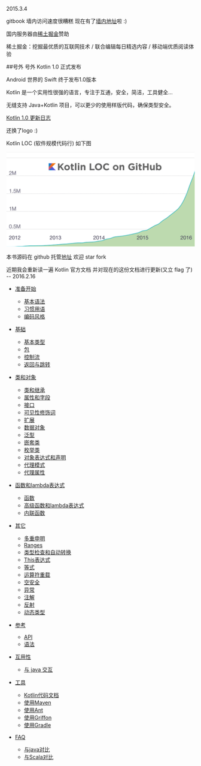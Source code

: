 2015.3.4

gitbook 墙内访问速度很糟糕 现在有了[墙内地址](http://kotlin.glowface.net/)啦 :)

国内服务器由[稀土掘金](http://gold.xitu.io/about)赞助

稀土掘金：挖掘最优质的互联网技术 / 联合编辑每日精选内容 / 移动端优质阅读体验

##号外 号外 Kotlin 1.0 正式发布

Android 世界的 Swift 终于发布1.0版本 

Kotlin 是一个实用性很强的语言，专注于互通，安全，简洁，工具健全...

无缝支持 Java+Kotlin 项目，可以更少的使用样版代码，确保类型安全。

[Kotlin 1.0 更新日志](http://blog.jetbrains.com/kotlin/2016/02/kotlin-1-0-released-pragmatic-language-for-jvm-and-android/)

还换了logo :)

Kotlin LOC (软件规模代码行) 如下图

![kotlin](./kotlinLOC.png)

本书源码在 github 托管[地址](https://github.com/huanglizhuo/kotlin-in-chinese) 欢迎 star fork 

近期我会重新读一遍 Kotlin 官方文档 并对现在的这份文档进行更新(又立 flag 了) -- 2016.2.16

* [准备开始](GettingStarted/README.md) 
   * [基本语法](GettingStarted/Basic-Syntax.md) 
   * [习惯用语](GettingStarted/Idioms.md) 
   * [编码风格](GettingStarted/Coding-Conventions.md) 

* [基础](Basics/README.md) 
   * [基本类型](Basics/Basic-Types.md)
   * [包](Basics/Packages.md)
   * [控制流](Basics/Contro-lFlow.md)
   * [返回与跳转](Basics/Returns-and-Jumps.md)

* [类和对象](ClassesAndObjects/README.md)
   * [类和继承](ClassesAndObjects/Classes-and-Inheritance.md)　
   * [属性和字段](ClassesAndObjects/Properties-and-Filds.md)　
   * [接口](ClassesAndObjects/Interfaces.md) 
   * [可见性修饰词](ClassesAndObjects/Visibility-Modifiers.md) 
   * [扩展](ClassesAndObjects/Extensions.md) 
   * [数据对象](ClassesAndObjects/Data-Classes.md) 
   * [泛型](ClassesAndObjects/Generics.md)
   * [嵌套类](ClassesAndObjects/NestedClasses.md) 
   * [枚举类](ClassesAndObjects/EnumClasses.md) 
   * [对象表达式和声明](ClassesAndObjects/ObjectExpressicAndDeclarations.md) 
   * [代理模式](ClassesAndObjects/Delegation.md) 
   * [代理属性](ClassesAndObjects/DelegationProperties.md) 

* [函数和lambda表达式](FunctionsAndLambdas/README.md)
   * [函数](FunctionsAndLambdas/Functions.md) 
   * [高级函数和lambda表达式](FunctionsAndLambdas/Higher-OrderFunctionsAndLambdas.md) 
   * [内联函数](FunctionsAndLambdas/InlineFunctions.md) 

* [其它](Other/README.md)
   * [多重申明](Other/Multi-Declarations.md) 
   * [Ranges](Other/Ranges.md) 
   * [类型检查和自动转换](Other/Type-Checks-and-Casts.md) 
   * [This表达式](Other/This-Expression.md) 
   * [等式](Other/Equality.md) 
   * [运算符重载](Other/Opetator-overloading.md) 
   * [空安全](Other/Null-Safety.md) 
   * [异常](Other/Exceptions.md) 
   * [注解](Other/Annotations.md) 
   * [反射](Other/Reflection.md) 
   * [动态类型](Other/Dynamic-Type.md) 

* [参考](Reference/README.md)
    * [API](Reference/API-Reference.md) 
    * [语法](Reference/Grammar.md)
* [互用性](Interop/README.md)
   * [与 java 交互](Interop/Java-Interop.md)

* [工具](Tools/README.md) 
   * [Kotlin代码文档](Tools/Documenting-Kotlin-Code.md)
   * [使用Maven](Tools/Using-Maven.md) 
   * [使用Ant](Tools/Using-Ant.md) 
   * [使用Griffon](Tools/Using-Griffon.md) 
   * [使用Gradle](Tools/Using-Gradle.md)　

* [FAQ](FAQ/README.md)
   * [与java对比](FAQ/Comparison2java.md) 
   * [与Scala对比](FAQ/Comparison2Scala.md) 
